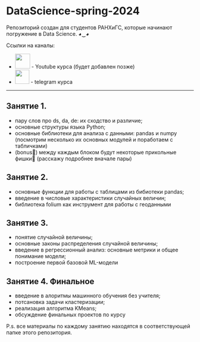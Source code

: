 # DataScience-spring-2024
Репозиторий создан для студентов РАНХиГС, которые начинают погружение в Data Science. ◕‿◕ <br />

Ссылки на каналы: <br />
* [<img src="https://media.baamboozle.com/uploads/images/560023/1641930615_20137_url.png" width="40">]('') - Youtube курса (будет добавлен позже) <br />
* [<img src="https://anwap.space/wp-content/uploads/2023/12/telegram.png" width="38">](https://t.me/ds_journey) - telegram курса <br />
___

## Занятие 1. <br />
* пару слов про ds, da, de: их сходство и различие;
* основные структуры языка Python;
* основные библиотеки для анализа с данными: pandas и numpy (посмотрим несколько их основных модулей и поработаем с табличками)
* (bonus🎁) между каждым блоком будут некоторые прикольные фишки🤫 (расскажу подробнее вначале пары) <br />


## Занятие 2. <br />
* основные функции для работы с таблицами из бибиотеки pandas;
* введение в числовые характеристики случайных величин;
* библиотека folium как инструмент для работы с геоданными <br />


## Занятие 3. <br />
* понятие случайной величины;
* основные законы распределения случайной величины;
* введение в регрессионный анализ: основные метрики и общее понимание модели;
* построение первой базовой ML-модели <br />


## Занятие 4. Финальное <br />
* введение в алоритмы машинного обучения без учителя;
* потсановка задачи кластеризации;
* реализация алгоритма KMeans;
* обсуждение финальных проектов по курсу <br />


P.s. все материалы по каждому занятию находятся в соответствующей папке этого репозитория.
